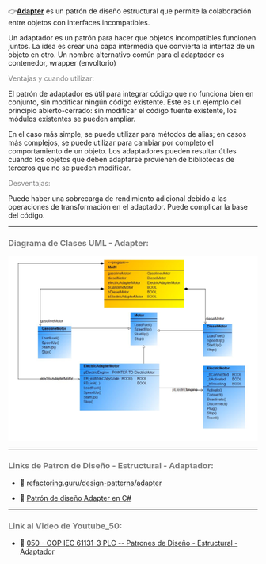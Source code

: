 👉[**Adapter**](https://refactoring.guru/es/design-patterns/adapter) es un patrón de diseño estructural que permite la colaboración entre objetos con interfaces incompatibles.

Un adaptador es un patrón para hacer que objetos incompatibles funcionen juntos. La idea es crear una capa intermedia que convierta la interfaz de un objeto en otro. Un nombre alternativo común para el adaptador es contenedor, wrapper (envoltorio)

<span style="color:grey">Ventajas y cuando utilizar:</span>

El patrón de adaptador es útil para integrar código que no funciona bien en conjunto, sin modificar ningún código existente. Este es un ejemplo del principio abierto-cerrado: sin modificar el código fuente existente, los módulos existentes se pueden ampliar.

En el caso más simple, se puede utilizar para métodos de alias; en casos más complejos, se puede utilizar para cambiar por completo el comportamiento de un objeto. Los adaptadores pueden resultar útiles cuando los objetos que deben adaptarse provienen de bibliotecas de terceros que no se pueden modificar.

<span style="color:grey">Desventajas:</span>

Puede haber una sobrecarga de rendimiento adicional debido a las operaciones de transformación en el adaptador.
Puede complicar la base del código.
***
### <span style="color:grey">Diagrama de Clases UML - Adapter:</span>

![Design_Pattern_Structural_Adapter](../../imagenes/Design_Pattern_Structural_Adapter.JPG)
***
### <span style="color:grey">Links de Patron de Diseño - Estructural - Adaptador:</span>

- 🔗 [refactoring.guru/design-patterns/adapter](https://refactoring.guru/es/design-patterns/adapter)

- 🔗 [Patrón de diseño Adapter en C#](https://www.youtube.com/watch?v=ZRysA46J8OE)
***
### <span style="color:grey">Link al Video de Youtube_50:</span>
- 🔗 [050 - OOP IEC 61131-3 PLC -- Patrones de Diseño - Estructural - Adaptador](https://youtu.be/mhNQNPOyDNk)